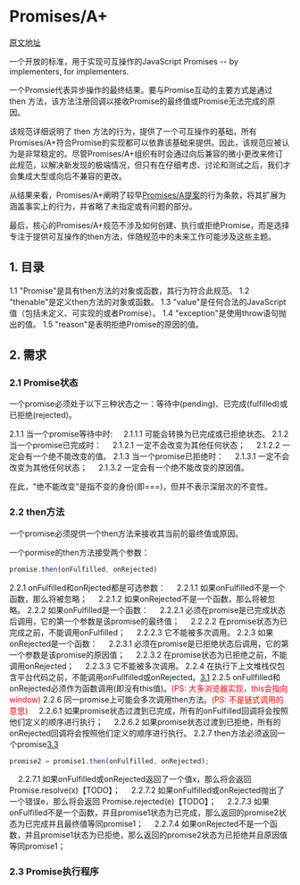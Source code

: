# Promises/A+
[原文地址](https://promisesaplus.com/#point-49)

一个开放的标准，用于实现可互操作的JavaScript Promises -- by implementers, for implementers.

一个Promsie代表异步操作的最终结果。要与Promise互动的主要方式是通过 then 方法，该方法注册回调以接收Promise的最终值或Promise无法完成的原因。

该规范详细说明了 then 方法的行为，提供了一个可互操作的基础，所有Promises/A+符合Promise的实现都可以依靠该基础来提供。因此，该规范应被认为是非常稳定的。尽管Promises/A+组织有时会通过向后兼容的微小更改来修订此规范，以解决新发现的极端情况，但只有在仔细考虑、讨论和测试之后，我们才会集成大型或向后不兼容的更改。

从结果来看，Promises/A+阐明了较早[Promises/A提案](http://wiki.commonjs.org/wiki/Promises/A)的行为条款，将其扩展为涵盖事实上的行为，并省略了未指定或有问题的部分。

最后，核心的Promises/A+规范不涉及如何创建、执行或拒绝Promise，而是选择专注于提供可互操作的then方法，伴随规范中的未来工作可能涉及这些主题。

## 1. 目录
1.1 "Promise"是具有then方法的对象或函数，其行为符合此规范。
1.2 "thenable"是定义then方法的对象或函数。
1.3 "value"是任何合法的JavaScript值（包括未定义、可实现的或者Promise）。
1.4 "exception"是使用throw语句抛出的值。
1.5 "reason"是表明拒绝Promise的原因的值。

## 2. 需求
### 2.1 Promise状态
一个promise必须处于以下三种状态之一：等待中(pending)、已完成(fulfilled)或已拒绝(rejected)。

2.1.1 当一个promise等待中时:
&nbsp;&nbsp;&nbsp;&nbsp;2.1.1.1 可能会转换为已完成或已拒绝状态。
2.1.2 当一个promise已完成时：
&nbsp;&nbsp;&nbsp;&nbsp;2.1.2.1 一定不会改变为其他任何状态；
&nbsp;&nbsp;&nbsp;&nbsp;2.1.2.2 一定会有一个绝不能改变的值。
2.1.3 当一个promise已拒绝时：
&nbsp;&nbsp;&nbsp;&nbsp;2.1.3.1 一定不会改变为其他任何状态；
&nbsp;&nbsp;&nbsp;&nbsp;2.1.3.2 一定会有一个绝不能改变的原因值。

在此，"绝不能改变"是指不变的身份(即===)，但并不表示深层次的不变性。

### 2.2 then方法
一个promise必须提供一个then方法来接收其当前的最终值或原因。

一个pormise的then方法接受两个参数：
```js
promise.then(onFulfilled, onRejected)
```
2.2.1 onFulfilled和onRjected都是可选参数：
&nbsp;&nbsp;&nbsp;&nbsp;2.2.1.1 如果onFulfilled不是一个函数，那么将被忽略；
&nbsp;&nbsp;&nbsp;&nbsp;2.2.1.2 如果onRejected不是一个函数，那么将被忽略。
2.2.2 如果onFulfilled是一个函数：
&nbsp;&nbsp;&nbsp;&nbsp;2.2.2.1 必须在promise是已完成状态后调用，它的第一个参数是该promise的最终值；
&nbsp;&nbsp;&nbsp;&nbsp;2.2.2.2 在promise状态为已完成之前，不能调用onFulfilled；
&nbsp;&nbsp;&nbsp;&nbsp;2.2.2.3 它不能被多次调用。
2.2.3 如果onRejected是一个函数：
&nbsp;&nbsp;&nbsp;&nbsp;2.2.3.1 必须在promise是已拒绝状态后调用，它的第一个参数是该promise的原因值；
&nbsp;&nbsp;&nbsp;&nbsp;2.2.3.2 在promise状态为已拒绝之前，不能调用onRejected；
&nbsp;&nbsp;&nbsp;&nbsp;2.2.3.3 它不能被多次调用。
2.2.4 在执行下上文堆栈仅包含平台代码之前，不能调用onFullfilled或onRejected。[3.1](#notes)
2.2.5 onFullfilled和onRejected必须作为函数调用(即没有this值)。<span style="color: red;">(PS: 大多浏览器实现，this会指向window)</span>
2.2.6 同一promise上可能会多次调用then方法。<span style="color: red;">(PS: 不是链式调用的意思)</span>
&nbsp;&nbsp;&nbsp;&nbsp;2.2.6.1 如果promise状态过渡到已完成，所有的onFulfilled回调将会按照他们定义的顺序进行执行；
&nbsp;&nbsp;&nbsp;&nbsp;2.2.6.2 如果promise状态过渡到已拒绝，所有的onRejected回调将会按照他们定义的顺序进行执行。
2.2.7 then方法必须返回一个promise[3.3](#notes)
```js
promise2 = promise1.then(onFulfilled, onRejected);
```
&nbsp;&nbsp;&nbsp;&nbsp;2.2.7.1 如果onFulfilled或onRejected返回了一个值x，那么将会返回 Promise.resolve(x)【TODO】；
&nbsp;&nbsp;&nbsp;&nbsp;2.2.7.2 如果onFulfilled或onRejected抛出了一个错误e，那么将会返回 Promise.rejected(e)【TODO】；
&nbsp;&nbsp;&nbsp;&nbsp;2.2.7.3 如果onFulfilled不是一个函数，并且promise1状态为已完成，那么返回的promise2状态为已完成并且最终值等同promise1；
&nbsp;&nbsp;&nbsp;&nbsp;2.2.7.4 如果onRejected不是一个函数，并且promise1状态为已拒绝，那么返回的promise2状态为已拒绝并且原因值等同promise1；

### 2.3 Promise执行程序